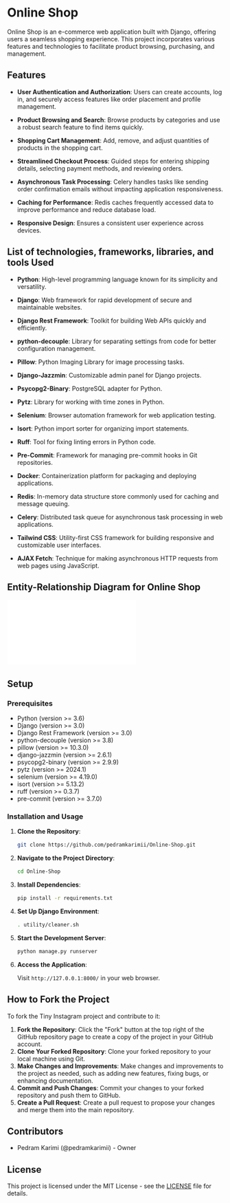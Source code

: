 # Online Shop

Online Shop is an e-commerce web application built with Django, offering users a seamless shopping experience. This
project incorporates various features and technologies to facilitate product browsing, purchasing, and management.

## Features

- **User Authentication and Authorization**: Users can create accounts, log in, and securely access features like order
  placement and profile management.

- **Product Browsing and Search**: Browse products by categories and use a robust search feature to find items quickly.

- **Shopping Cart Management**: Add, remove, and adjust quantities of products in the shopping cart.

- **Streamlined Checkout Process**: Guided steps for entering shipping details, selecting payment methods, and reviewing
  orders.

- **Asynchronous Task Processing**: Celery handles tasks like sending order confirmation emails without impacting
  application responsiveness.

- **Caching for Performance**: Redis caches frequently accessed data to improve performance and reduce database load.

- **Responsive Design**: Ensures a consistent user experience across devices.

## List of technologies, frameworks, libraries, and tools Used

- **Python**: High-level programming language known for its simplicity and versatility.

- **Django**: Web framework for rapid development of secure and maintainable websites.

- **Django Rest Framework**: Toolkit for building Web APIs quickly and efficiently.

- **python-decouple**: Library for separating settings from code for better configuration management.

- **Pillow**: Python Imaging Library for image processing tasks.

- **Django-Jazzmin**: Customizable admin panel for Django projects.

- **Psycopg2-Binary**: PostgreSQL adapter for Python.

- **Pytz**: Library for working with time zones in Python.

- **Selenium**: Browser automation framework for web application testing.

- **Isort**: Python import sorter for organizing import statements.

- **Ruff**: Tool for fixing linting errors in Python code.

- **Pre-Commit**: Framework for managing pre-commit hooks in Git repositories.

- **Docker**: Containerization platform for packaging and deploying applications.

- **Redis**: In-memory data structure store commonly used for caching and message queuing.

- **Celery**: Distributed task queue for asynchronous task processing in web applications.

- **Tailwind CSS**: Utility-first CSS framework for building responsive and customizable user interfaces.

- **AJAX Fetch**: Technique for making asynchronous HTTP requests from web pages using JavaScript.

## Entity-Relationship Diagram for Online Shop

![ERD](ERD/ERD_Online_Shop.pdf)

## Setup

### Prerequisites

- Python (version >= 3.6)
- Django (version >= 3.0)
- Django Rest Framework (version >= 3.0)
- python-decouple (version >= 3.8)
- pillow (version >= 10.3.0)
- django-jazzmin (version >= 2.6.1)
- psycopg2-binary (version >= 2.9.9)
- pytz (version >= 2024.1)
- selenium (version >= 4.19.0)
- isort (version >= 5.13.2)
- ruff (version >= 0.3.7)
- pre-commit (version >= 3.7.0)

### Installation and Usage

1. **Clone the Repository**:

    ```bash
    git clone https://github.com/pedramkarimii/Online-Shop.git
    ```

2. **Navigate to the Project Directory**:

    ```bash
    cd Online-Shop
    ```

3. **Install Dependencies**:

    ```bash
    pip install -r requirements.txt
    ```

4. **Set Up Django Environment**:

    ```bash
    . utility/cleaner.sh
    ```

5. **Start the Development Server**:

    ```bash
    python manage.py runserver
    ```

6. **Access the Application**:

   Visit `http://127.0.0.1:8000/` in your web browser.

## How to Fork the Project

To fork the Tiny Instagram project and contribute to it:

1. **Fork the Repository**: Click the "Fork" button at the top right of the GitHub repository page to create a copy of
   the project in your GitHub account.
2. **Clone Your Forked Repository**: Clone your forked repository to your local machine using Git.
3. **Make Changes and Improvements**: Make changes and improvements to the project as needed, such as adding new
   features, fixing bugs, or enhancing documentation.
4. **Commit and Push Changes**: Commit your changes to your forked repository and push them to GitHub.
5. **Create a Pull Request**: Create a pull request to propose your changes and merge them into the main repository.

## Contributors

- Pedram Karimi (@pedramkarimii) - Owner

## License

This project is licensed under the MIT License - see the [LICENSE](LICENSE) file for details.

